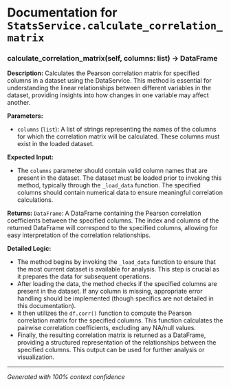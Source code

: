 # Documentation for `StatsService.calculate_correlation_matrix`

### calculate_correlation_matrix(self, columns: list) -> DataFrame

**Description:**
Calculates the Pearson correlation matrix for specified columns in a dataset using the DataService. This method is essential for understanding the linear relationships between different variables in the dataset, providing insights into how changes in one variable may affect another.

**Parameters:**
- `columns` (`list`): A list of strings representing the names of the columns for which the correlation matrix will be calculated. These columns must exist in the loaded dataset.

**Expected Input:**
- The `columns` parameter should contain valid column names that are present in the dataset. The dataset must be loaded prior to invoking this method, typically through the `_load_data` function. The specified columns should contain numerical data to ensure meaningful correlation calculations.

**Returns:**
`DataFrame`: A DataFrame containing the Pearson correlation coefficients between the specified columns. The index and columns of the returned DataFrame will correspond to the specified columns, allowing for easy interpretation of the correlation relationships.

**Detailed Logic:**
- The method begins by invoking the `_load_data` function to ensure that the most current dataset is available for analysis. This step is crucial as it prepares the data for subsequent operations.
- After loading the data, the method checks if the specified columns are present in the dataset. If any column is missing, appropriate error handling should be implemented (though specifics are not detailed in this documentation).
- It then utilizes the `df.corr()` function to compute the Pearson correlation matrix for the specified columns. This function calculates the pairwise correlation coefficients, excluding any NA/null values.
- Finally, the resulting correlation matrix is returned as a DataFrame, providing a structured representation of the relationships between the specified columns. This output can be used for further analysis or visualization.

---
*Generated with 100% context confidence*

